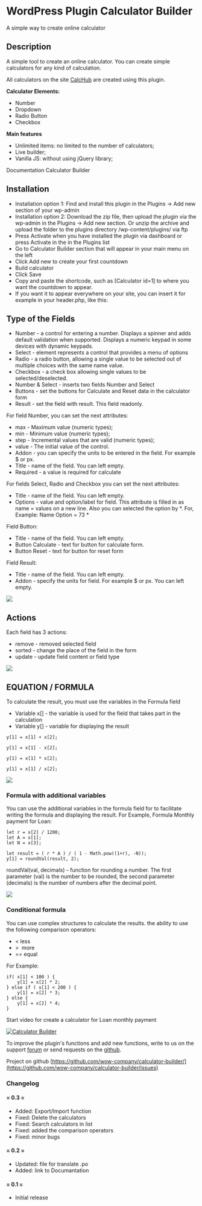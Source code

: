 # WordPress Plugin Calculator Builder

A simple way to create online calculator

## Description

A simple tool to create an online calculator. You can create simple calculators for any kind of calculation.

All calculators on the site [CalcHub](https://calchub.xyz/) are created using this plugin.

**Calculator Elements:**
* Number
* Dropdown
* Radio Button
* Checkbox

**Main features**
* Unlimited items: no limited to the number of calculators;
* Live builder;
* Vanilla JS: without using jQuery library;


Documentation Calculator Builder

## Installation

- Installation option 1: Find and install this plugin in the Plugins -> Add new section of your wp-admin
- Installation option 2: Download the zip file, then upload the plugin via the wp-admin in the Plugins -> Add new section. Or unzip the archive and upload the folder to the plugins directory /wp-content/plugins/ via ftp
- Press Activate when you have installed the plugin via dashboard or press Activate in the in the Plugins list
- Go to Calculator Builder section that will appear in your main menu on the left
- Click Add new to create your first countdown
- Build calculator
- Click Save
- Copy and paste the shortcode, such as [Calculator id=1] to where you want the countdown to appear.
- If you want it to appear everywhere on your site, you can insert it for example in your header.php, like this: <?php echo do_shortcode('[Calculator id=1]');?>

## Type of the Fields

- Number - a control for entering a number. Displays a spinner and adds default validation when supported. Displays a numeric keypad in some devices with dynamic keypads.
- Select - element represents a control that provides a menu of options
- Radio - a radio button, allowing a single value to be selected out of multiple choices with the same name value.
- Checkbox - a check box allowing single values to be selected/deselected.
- Number & Select - inserts two fields Number and Select
- Buttons - set the buttons for Calculate and Reset data in the calculator form
- Result - set the field with result. This field readonly.

For field Number, you can set the next attributes:

- max - Maximum value (numeric types);
- min - Minimum value (numeric types);
- step - Incremental values that are valid (numeric types);
- value - The initial value of the control.
- Addon - you can specify the units to be entered in the field. For example $ or px.
- Title - name of the field. You can left empty.
- Required - a value is required for calculate

For fields Select, Radio and Checkbox you can set the next attributes:
- Title - name of the field. You can left empty.
- Options - value and option/label for field. This attribute is filled in as name = values on a new line. Also you can selected the option by *. For, Example: Name Option = 73 *

Field Button:
- Title - name of the field. You can left empty.
- Button Calculate - text for button for calculate form.
- Button Reset - text for button for reset form

Field Result:
- Title - name of the field. You can left empty.
- Addon - specify the units for field. For example $ or px. You can left empty.

![](https://calchub.xyz/wp-content/uploads/2021/07/Field-type.gif)

## Actions
Each field has 3 actions:
- remove - removed selected field
- sorted - change the place of the field in the form
- update - update field content or field type

![](https://calchub.xyz/wp-content/uploads/2021/07/Field-Action.gif)

## EQUATION / FORMULA

To calculate the result, you must use the variables in the Formula field

- Variable x[] - the variable is used for the field that takes part in the calculation
- Variable y[] - variable for displaying the result

```
y[1] = x[1] + x[2];

y[1] = x[1] - x[2];

y[1] = x[1] * x[2];

y[1] = x[1] / x[2];
```

![](https://calchub.xyz/wp-content/uploads/2021/07/Formula.gif)

### Formula with additional variables
You can use the additional variables in the formula field for to facilitate writing the formula and displaying the result.
For Example, Formula Monthly payment for Loan:

```
let r = x[2] / 1200;
let A = x[1];
let N = x[3];

let result = ( r * A ) / ( 1 - Math.pow((1+r), -N));
y[1] = roundVal(result, 2);
```

roundVal(val, decimals) - function for rounding a number. The first parameter (val) is the number to be rounded, the second parameter (decimals) is the number of numbers after the decimal point.

![](https://calchub.xyz/wp-content/uploads/2021/07/Formula_2.gif)

### Сonditional formula
You can use complex structures to calculate the results.
the ability to use the following comparison operators:
- <  less
- &gt;&nbsp;  more
- ==  equal

For Example:
```
if( x[1] < 100 ) {
    y[1] = x[2] * 2;
} else if ( x[1] < 200 ) {
    y[1] = x[2] * 3;
} else {
    y[1] = x[2] * 4;
}
```

Start video for create a calculator for Loan monthly payment

[![Calculator Builder](https://res.cloudinary.com/marcomontalbano/image/upload/v1626777349/video_to_markdown/images/youtube--EGjO6k3JGU0-c05b58ac6eb4c4700831b2b3070cd403.jpg)](https://youtu.be/EGjO6k3JGU0 "Calculator Builder")

To improve the plugin's functions and add new functions, write to us on the support [forum](https://wordpress.org/support/plugin/calculator-builder/) or send requests on the [github](https://github.com/wow-company/calculator-builder/issues).

Project on github [https://github.com/wow-company/calculator-builder/](https://github.com/wow-company/calculator-builder/issues)


### Changelog
#### = 0.3 =
* Added: Export/Import function
* Fixed: Delete the calculators
* Fixed: Search calculators in list
* Fixed: added the comparison operators
* Fixed: minor bugs


#### = 0.2 =
* Updated: file for translate .po
* Added: link to Documantation

#### = 0.1 =
* Initial release
